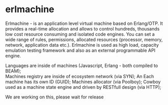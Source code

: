 # erlmachine

Erlmachine - is an application level virtual machine based on Erlang/OTP. It provides a real-time allocation and allows to control hundreds, thousands low cost resource consuming and isolated code engines. You can set a wide range of rules, permissions, allocated resources (processor, memory, network, application data etc.). 
Erlmachine is used as high load, capacity emulation testing framework and also as an external programmable API engine.

Languages are inside of machines (Javascript, Erlang - both compiled to BEAM);  
Machines registry are inside of ecosystem  network  (via SYN);
An Each machine has its own ID (GUID);
Machines allocator (via Poolboy);
Cowboy used as a machine state engine and driven by RESTfull design (via HTTP);

We are working on this, please wait for release
